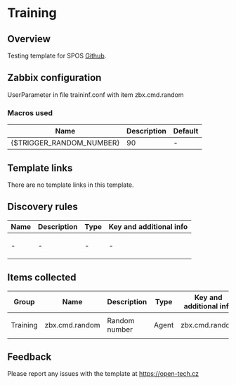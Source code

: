 
# Training

## Overview

Testing template for SPOS [Github](https://github.com/sposdknl).


## Zabbix configuration

UserParameter in file traininf.conf with item zbx.cmd.random

### Macros used

|Name|Description|Default|
|----|-----------|-------|
|{$TRIGGER_RANDOM_NUMBER}|90|-|

## Template links

There are no template links in this template.

## Discovery rules

|Name|Description|Type|Key and additional info|
|----|-----------|----|----|
|-|<p>-</p>|-|<p>-</p>|

## Items collected

|Group|Name|Description|Type|Key and additional info|
|-----|----|-----------|----|---------------------|
|Training|<p>zbx.cmd.random</p>|Random number|Agent|<p>zbx.cmd.random</p>|

## Feedback

Please report any issues with the template at https://open-tech.cz
